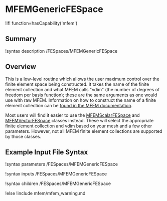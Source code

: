 # MFEMGenericFESpace

!if! function=hasCapability('mfem')

## Summary

!syntax description /FESpaces/MFEMGenericFESpace

## Overview

This is a low-level routine which allows the user maximum control over
the finite element space being constructed. It takes the name of the
finite element collection and what MFEM calls "vdim" (the number of
degrees of freedom per basis function); these are the same
arguments as one would use with raw MFEM. Information on how to
construct the name of a finite element collection can be [found in the
MFEM documentation](https://docs.mfem.org/html/classmfem_1_1FiniteElementCollection.html#a15fcfa553d4949eb08f9926ac74d1e80).

Most users will find it easier to use the
[MFEMScalarFESpace](MFEMScalarFESpace.md) and
[MFEMVectorFESpace](MFEMVectorFESpace.md) classes instead. These will
select the appropriate finite element collection and vdim based on
your mesh and a few other parameters. However, not all MFEM finite
element collections are supported by those classes.



## Example Input File Syntax

!syntax parameters /FESpaces/MFEMGenericFESpace

!syntax inputs /FESpaces/MFEMGenericFESpace

!syntax children /FESpaces/MFEMGenericFESpace

!else
!include mfem/mfem_warning.md
